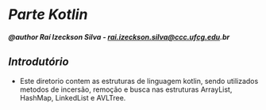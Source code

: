 # **_Parte Kotlin_**
#### _@author Raí Izeckson Silva - rai.izeckson.silva@ccc.ufcg.edu.br_

## _Introdutório_
* Este diretorio contem as estruturas de linguagem kotlin, sendo utilizados metodos de incersão, remoção e busca nas estruturas ArrayList, HashMap, LinkedList e AVLTree.